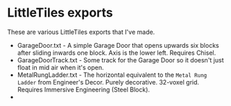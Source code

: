# LittleTiles exports

These are various LittleTiles exports that I've made.

- GarageDoor.txt - A simple Garage Door that opens upwards six blocks after sliding inwards one block. Axis is the lower left. Requires Chisel.
- GarageDoorTrack.txt - Some track for the Garage Door so it doesn't just float in mid air when it's open.
- MetalRungLadder.txt - The horizontal equivalent to the `Metal Rung Ladder` from Engineer's Decor. Purely decorative. 32-voxel grid. Requires Immersive Engineering (Steel Block).
- 
